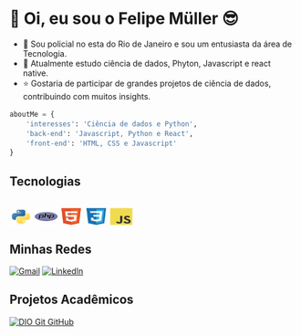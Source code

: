 # 👋 Oi, eu sou o Felipe Müller 😎

- 👀 Sou policial no esta do Rio de Janeiro e sou um entusiasta da área de Tecnologia.
- 🌱 Atualmente estudo ciência de dados, Phyton, Javascript e react native.
- ⭐ Gostaria de participar de grandes projetos de ciência de dados, contribuindo com muitos insights.

```py
aboutMe = {
    'interesses': 'Ciência de dados e Python',
    'back-end': 'Javascript, Python e React',
    'front-end': 'HTML, CSS e Javascript'
}
```

## Tecnologias

<div style="display: inline_block"><br>
  <img align="center" alt="Python" height="30" width="40" src="https://raw.githubusercontent.com/devicons/devicon/master/icons/python/python-original.svg">
  <img align="center" alt="PHP" height="30" width="40" src="https://raw.githubusercontent.com/devicons/devicon/master/icons/php/php-original.svg">
  <img align="center" alt="HTML5" height="30" width="40" src="https://raw.githubusercontent.com/devicons/devicon/master/icons/html5/html5-original.svg">
  <img align="center" alt="CSS" height="30" width="40" src="https://raw.githubusercontent.com/devicons/devicon/master/icons/css3/css3-original.svg">
  <img align="center" alt="Js" height="30" width="40" src="https://raw.githubusercontent.com/devicons/devicon/master/icons/javascript/javascript-original.svg">
</div>

## Minhas Redes
  
[![Gmail](https://img.shields.io/badge/Gmail-ff0000?style=for-the-badge&logo=gmail&logoColor=white)](mailto:felipemenezes.m@gmail.com) [![LinkedIn](https://img.shields.io/badge/LinkedIn-0E76A8?style=for-the-badge&logo=linkedin&logoColor=white)](https://www.linkedin.com/in/felipe-de-menezes-muller/)

## Projetos Acadêmicos

[![DIO Git GitHub](https://github-readme-stats.vercel.app/api/pin/?username=elidianaandrade&repo=dio-lab-open-source&bg_color=000&border_color=000000&show_icons=true&icon_color=ff0050&title_color=ff0050&text_color=FFF)](https://github.com/elidianaandrade/dio-lab-open-source)
